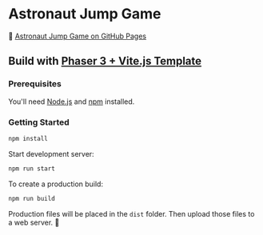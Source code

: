 # Astronaut Jump Game

🔗 [Astronaut Jump Game on GitHub Pages](https://rieznik.github.io/astronaut-jump-game/)

## Build with [Phaser 3 + Vite.js Template](https://github.com/ourcade/phaser3-typescript-vite-template)

### Prerequisites

You'll need [Node.js](https://nodejs.org/en/) and [npm](https://www.npmjs.com/) installed.

### Getting Started

```bash
npm install
```

Start development server:

```bash
npm run start
```

To create a production build:

```bash
npm run build
```

Production files will be placed in the `dist` folder. Then upload those files to a web server. 🎉

